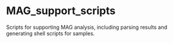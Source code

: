 # MAG_support_scripts
Scripts for supporting MAG analysis, including parsing results and generating shell scripts for samples.
